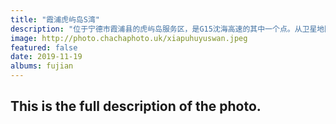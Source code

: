 ```yaml
---
title: "霞浦虎屿岛S湾"
description: "位于宁德市霞浦县的虎屿岛服务区，是G15沈海高速的其中一个点。从卫星地图上看，九鲤溪从这里入海，入海前最后5公里呈S形。我们就寻找附近高点，位于东边山上的顶三吊，有一个报德寺，我们驱车前往。然而没想到空气质量很差，两三公里外的虎屿岛一片灰蒙蒙，不得不暴力后期。而且，溪水两岸大量的水田，基本上很难区分原本的S湾了。"
image: http://photo.chachaphoto.uk/xiapuhuyuswan.jpeg
featured: false
date: 2019-11-19
albums: fujian
---
```


## This is the full description of the photo.
